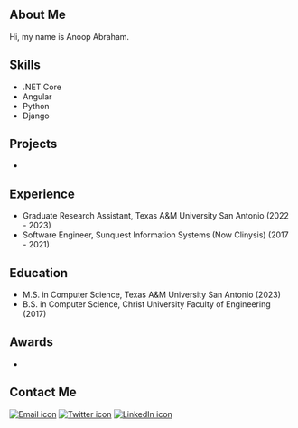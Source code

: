 ## About Me

Hi, my name is Anoop Abraham.

## Skills

* .NET Core
* Angular
* Python
* Django

## Projects

* 

## Experience

* Graduate Research Assistant, Texas A&M University San Antonio (2022 - 2023)
* Software Engineer, Sunquest Information Systems (Now Clinysis) (2017 - 2021)

## Education

* M.S. in Computer Science, Texas A&M University San Antonio (2023)
* B.S. in Computer Science, Christ University Faculty of Engineering (2017)

## Awards

* 

## Contact Me

[![Email icon](images/email.png)](mailto:anoopabraham25@gmail.com)
[![Twitter icon](images/twitter.png)](https://twitter.com/anoopabraham25)
[![LinkedIn icon](images/linkedin.png)](https://www.linkedin.com/in/anoopabraham25)


